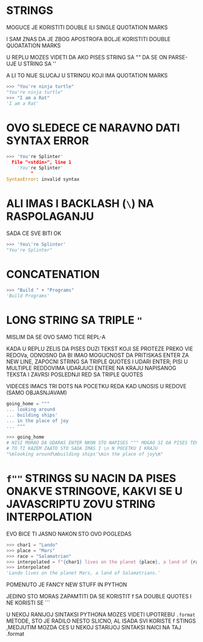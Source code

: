 # STRINGS

MOGUCE JE KORISTITI DOUBLE ILI SINGLE QUOTATION MARKS

I SAM ZNAS DA JE ZBOG APOSTROFA BOLJE KORISTITI DOUBLE QUOATATION MARKS

U REPLU MOZES VIDETI DA AKO PISES STRING SA "" DA SE ON PARSE-UJE U STRING SA ''

A LI TO NIJE SLUCAJ U STRINGU KOJI IMA QUOTATION MARKS

```py
>>> "You're ninja turtle"
"You're ninja turtle"
>>> "I am a Rat"
'I am a Rat'
```

# OVO SLEDECE CE NARAVNO DATI SYNTAX ERROR

```py
>>> 'You're Splinter'
  File "<stdin>", line 1
    'You're Splinter'
         ^
SyntaxError: invalid syntax
```

# ALI IMAS I BACKLASH (`\`) NA RASPOLAGANJU

SADA CE SVE BITI OK

```py
>>> 'You\'re Splinter'
"You're Splinter"

```
# CONCATENATION

```py
>>> "Build " + "Programs"
'Build Programs'
```

# LONG STRING SA TRIPLE `"`

MISLIM DA SE OVO SAMO TICE REPL-A

KADA U REPLU ZELIS DA PISES DUZI TEKST KOJI SE PROTEZE PREKO VIE REDOVa, ODNOSNO DA BI IMAO MOGUCNOST DA PRITISKAS ENTER ZA NEW LINE, ZAPOCNI STRING SA TRIPLE QUOTES I UDARI ENTER; PISI U MULTIPLE REDDOVIMA UDARJUCI ENTERE NA KRAJU NAPISANOG TEKSTA I ZAVRSI POSLEDNJI RED SA TRIPLE QUOTES

VIDECES IMACS TRI DOTS NA POCETKU REDA KAD UNOSIS U REDOVE (SAMO OBJASNJAVAM)

```py
going_home = """
... looking around
... building ships'
... in the place of joy
... """

>>> going_home
# NISI MORAO DA UDARAS ENTER NKON STO NAPISES """ MOGAO SI DA PISES TEKST U NASTAVKU PA ONDA ENTER
# TO TI KAZEM ZAATO STO SADA IMAS I \n N POCETKU I KRAJU
"\nlooking around\nbuilding ships'\nin the place of joy\n"
```

# `f""` STRINGS SU NACIN DA PISES ONAKVE STRINGOVE, KAKVI SE U JAVASCRIPTU ZOVU STRING INTERPOLATION

EVO BICE TI JASNO NAKON STO OVO POGLEDAS

```py
>>> char1 = "Lando"
>>> place = "Mars"
>>> race = "Salamatrian"
>>> interpolated = f"{char1} lives on the planet {place}, a land of {race}s."
>>> interpolated
'Lando lives on the planet Mars, a land of Salamatrians.'

```

POMENUTO JE FANCY NEW STUFF IN PYTHON

JEDINO STO MORAS ZAPAMTITI DA SE KORISTIT f SA DOUBLE QUOTES I NE KORISTI SE `\``

U NEKOJ RANIJOJ SINTAKSI PYTHONA MOZES VIDETI UPOTREBU `.format` METODE, STO JE RADILO NESTO SLICNO, AL ISADA SVI KORISTE f STINGS ,MEDJUTIM MOZDA CES U NEKOJ STARIJOJ SINTAKSI NAICI NA TAJ .format